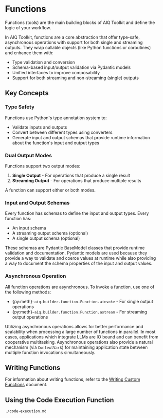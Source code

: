 <!--
SPDX-FileCopyrightText: Copyright (c) 2025, NVIDIA CORPORATION & AFFILIATES. All rights reserved.
SPDX-License-Identifier: Apache-2.0

Licensed under the Apache License, Version 2.0 (the "License");
you may not use this file except in compliance with the License.
You may obtain a copy of the License at

http://www.apache.org/licenses/LICENSE-2.0

Unless required by applicable law or agreed to in writing, software
distributed under the License is distributed on an "AS IS" BASIS,
WITHOUT WARRANTIES OR CONDITIONS OF ANY KIND, either express or implied.
See the License for the specific language governing permissions and
limitations under the License.
-->

# Functions

Functions (tools) are the main building blocks of AIQ Toolkit and define the logic of your workflow.

In AIQ Toolkit, functions are a core abstraction that offer type-safe, asynchronous operations with support for both single and streaming outputs. They wrap callable objects (like Python functions or coroutines) and enhance them with:

* Type validation and conversion
* Schema-based input/output validation via Pydantic models
* Unified interfaces to improve composability
* Support for both streaming and non-streaming (single) outputs

## Key Concepts

### Type Safety

Functions use Python's type annotation system to:
- Validate inputs and outputs
- Convert between different types using converters
- Generate input and output schemas that provide runtime information about the function's input and output types

### Dual Output Modes

Functions support two output modes:
1. **Single Output** - For operations that produce a single result
2. **Streaming Output** - For operations that produce multiple results

A function can support either or both modes.

### Input and Output Schemas

Every function has schemas to define the input and output types. Every function has:
- An input schema
- A streaming output schema (optional)
- A single output schema (optional)

These schemas are Pydantic BaseModel classes that provide runtime validation and documentation. Pydantic models are used because they provide a way to validate and coerce values at runtime while also providing a way to document the schema properties of the input and output values.

### Asynchronous Operation

All function operations are asynchronous. To invoke a function, use one of the following methods:
- {py:meth}`~aiq.builder.function.Function.ainvoke` - For single output operations
- {py:meth}`~aiq.builder.function.Function.astream` - For streaming output operations

Utilizing asynchronous operations allows for better performance and scalability when processing a large number of functions in parallel. In most cases, applications which integrate LLMs are IO bound and can benefit from cooperative multitasking. Asynchronous operations also provide a natural mechanism (via `ContextVar`s) for maintaining application state between multiple function invocations simultaneously.


## Writing Functions
For information about writing functions, refer to the [Writing Custom Functions](../extend/functions.md) document.


## Using the Code Execution Function
```{toctree}
./code-execution.md
```
